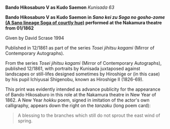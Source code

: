 **Bando Hikosaburo V as Kudo Saemon**
_Kunisada 63_


**Bando Hikosaburo V as Kudo Saemon in _Sano kei zu Soga no gosho-zome_ [(A Sano lineage Soga of courtly hue)](/exhibition/group-6) performed at the Nakamura theatre from 01/1862**

Given by David Scrase 1994

Published in 12/1861 as part of the series _Tosei jihitsu kagami_ (Mirror of Contemporary Autographs).

From the series _Tosei jihitsu kagami_ (Mirror of Contemporary Autographs), published 12/1861, with portraits by Kunisada juxtaposed against landscapes or still-lifes designed sometimes by Hiroshige or (in this case) by his pupil Ichiyusai Shigenobu, known as Hiroshige II (1826-69).

This print was evidently intended as advance publicity for the appearance of Bando Hikosaburo in this role at the Nakamura theatre in New Year of 1862. A New Year _hokku_ poem, signed in imitation of the actor's own calligraphy, appears down the right on the _tanzaku_ (long poem card):

> A blessing to the branches
which still do not sprout
the east wind of spring.
